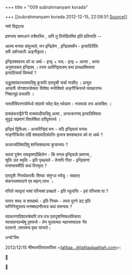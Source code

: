 +++
title = "009 subrahmanyam korada"

+++
[[subrahmanyam korada	2012-12-15, 22:08:51 [Source](https://groups.google.com/g/bvparishat/c/vQLrIMdL1ZE)]]



नमो विद्वद्भ्यः

प्रश्नस्य समाधानं तत्रैवास्ति , अपि तु तिरोहितमिव इति प्रतिभाति --

आत्मा मनसा संयुज्यते, मन इन्द्रियेण , इन्द्रियमर्थेन - इत्यादिरीतिः  
सर्वैः दर्शनकारैः अङ्गीकृता।

इन्द्रियशब्दस्य को वा अर्थः - इन्द्रः + घच् - इन्द्रः = आत्मा , अस्य  
अनुमापकम् इन्द्रियम् । तस्य अतीन्द्रियत्वम् कथं प्रत्यक्षविषयता  
इत्यादिचर्चा किमर्था ?

उद्धृतशांकरभाश्यादिषु कुत्रापि एतादृशी चर्चा नासीत् । प्रत्युत  
आचार्यैः योगशास्त्रोक्ताः विशेषाः मनोविषये अङ्गीक्रियन्ते व्यवहारश्च  
निष्प्रत्यूहं प्रचलति ।

भामतीविवरणयोर्मध्ये संग्रामो भवेत् चेत् भवेन्नाम - नास्माकं तत्र आसक्तिः ।

प्राक्छंकराद्वैते’पि वाक्यपदीयादिषु अत्मा , अन्तःकरणम् इत्यादिविषयाः  
सुदृढं सप्रमाणं विश्लेषिता दरीदृश्यन्ते ।

इन्द्रियं द्विविधम् - अन्तरिन्द्रियं मनः - यदि इन्द्रियत्वं मनसः  
नाङ्गीक्रियेत तर्हि शमदमादिसंपत्तिः इत्यत्र शमशब्दस्य को वा अर्थः ?

कल्पज्योतिषादिषु शान्तिशब्दस्य कुत्रान्वयः ?

भवतां पुत्रेण रामकृष्णदीक्षितेन - किं मनस इन्द्रियत्वे प्रमाणम् ,  
श्रुतिः उत स्मृतिः - इति पृच्छ्यते - तेनापि गीता - इन्द्रियाणां  
मनश्चास्मीति कथं विस्मृता ?

एतादृशैः निरर्थकतर्कैः शिष्याः संमुग्धा भवेयुः - साक्षात्  
शंकरभाष्यपठने एव महान् लाभः ।

परितो व्यापृतां भाषां परिभाषां प्रचक्षते - इति व्युत्पत्तिः - इयं परिभाषा वा ?

यत्परः शब्दः स शाब्दार्थः - इति नियमः - तस्य पूरणे डट् इति  
पाणिनिसूत्रस्य मनष्षष्ठानीत्यत्र कथं समन्वयः ?

व्याकरणादिशास्त्रेष्वपि तत्र तत्र एतादृशनिष्फलविचाराः  
व्याख्यानग्रन्थेषु दृश्यन्ते - तेन मूलग्रन्थाः महाभाष्यादयः नैव  
पठ्यन्ते ,समयश्च वृथा याप्यते।

धन्यो’स्मि

  
2012/12/15 श्रीमल्ललितालालितः \<[lalitaa...@lalitaalaalitah.com]()\>:





